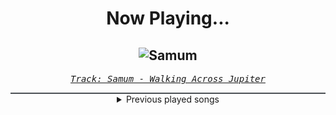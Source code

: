 <div align="center"> 
<h1>Now Playing...</h1>

![Samum](https://i.scdn.co/image/ab67616d00001e021589fe18c2e2ffc1f62ae83a)
--
_<samp><a href="https://open.spotify.com/track/6waPusNbdTu1iBRHCL23aK">Track: Samum - Walking Across Jupiter</a></samp>_

<div style="border: 1px #4B5054 solid"></div>
<details>
  <summary>
    Previous played songs
  </summary>
  <table>
    <thead>
      <tr>
        <th>
          Artist
        </th>
        <th>
          Song
        </th>
        <th>
          Link
        </th>
      </tr>
    </thead>
    <tbody>
      <tr><td>Walking Across Jupiter</td><td>Samum</td><td><a href="https://open.spotify.com/track/6waPusNbdTu1iBRHCL23aK">https://open.spotify.com/track/6waPusNbdTu1iBRHCL23aK</a></td></tr><tr><td>Andromida</td><td>Terrene Hunter</td><td><a href="https://open.spotify.com/track/6Km6XsyXdOsRhu0tj1Jj6x">https://open.spotify.com/track/6Km6XsyXdOsRhu0tj1Jj6x</a></td></tr><tr><td>James Blunt</td><td>Goodbye My Lover</td><td><a href="https://open.spotify.com/track/6gxycjJNMgmAyfzUXBN80P">https://open.spotify.com/track/6gxycjJNMgmAyfzUXBN80P</a></td></tr><tr><td>Halocene</td><td>I Hate Everything About You</td><td><a href="https://open.spotify.com/track/5NKVwsAppNrPN0BsmJX04Q">https://open.spotify.com/track/5NKVwsAppNrPN0BsmJX04Q</a></td></tr><tr><td>Leah Kate</td><td>10 Things I Hate About You</td><td><a href="https://open.spotify.com/track/7I4XALvCb2VEmOCtGUe5uY">https://open.spotify.com/track/7I4XALvCb2VEmOCtGUe5uY</a></td></tr><tr><td>Taio Cruz</td><td>Break Your Heart</td><td><a href="https://open.spotify.com/track/0v9FkAlL1xMsNbboRWiSSL">https://open.spotify.com/track/0v9FkAlL1xMsNbboRWiSSL</a></td></tr><tr><td>Rihanna</td><td>Bitch Better Have My Money</td><td><a href="https://open.spotify.com/track/0NTMtAO2BV4tnGvw9EgBVq">https://open.spotify.com/track/0NTMtAO2BV4tnGvw9EgBVq</a></td></tr><tr><td>Taylor Swift</td><td>Blank Space</td><td><a href="https://open.spotify.com/track/1u8c2t2Cy7UBoG4ArRcF5g">https://open.spotify.com/track/1u8c2t2Cy7UBoG4ArRcF5g</a></td></tr><tr><td>The Police</td><td>Every Breath You Take</td><td><a href="https://open.spotify.com/track/1JSTJqkT5qHq8MDJnJbRE1">https://open.spotify.com/track/1JSTJqkT5qHq8MDJnJbRE1</a></td></tr><tr><td>B1A4</td><td>SOLO DAY</td><td><a href="https://open.spotify.com/track/1XgWjeQVnmClfRroOqTP1H">https://open.spotify.com/track/1XgWjeQVnmClfRroOqTP1H</a></td></tr><tr><td>King Gnu</td><td>SPECIALZ</td><td><a href="https://open.spotify.com/track/0GWNtMohuYUEHVZ40tcnHF">https://open.spotify.com/track/0GWNtMohuYUEHVZ40tcnHF</a></td></tr><tr><td>Memphis May Fire</td><td>Fool</td><td><a href="https://open.spotify.com/track/7LbsjdLbpAhJuAMglZwOVP">https://open.spotify.com/track/7LbsjdLbpAhJuAMglZwOVP</a></td></tr><tr><td>Leah Kate</td><td>Twinkle Twinkle</td><td><a href="https://open.spotify.com/track/1ngmuX9jhz3YqvLI8q5pso">https://open.spotify.com/track/1ngmuX9jhz3YqvLI8q5pso</a></td></tr><tr><td>Set It Off</td><td>Dancing With The Devil</td><td><a href="https://open.spotify.com/track/4t7M6wUfkNh5PXVgayPnZH">https://open.spotify.com/track/4t7M6wUfkNh5PXVgayPnZH</a></td></tr><tr><td>Sam Smith</td><td>Unholy (feat. Kim Petras)</td><td><a href="https://open.spotify.com/track/3nqQXoyQOWXiESFLlDF1hG">https://open.spotify.com/track/3nqQXoyQOWXiESFLlDF1hG</a></td></tr><tr><td>Eralise</td><td>Wrong Decisions</td><td><a href="https://open.spotify.com/track/0z59iIJa2hSVOqEc0t08Cs">https://open.spotify.com/track/0z59iIJa2hSVOqEc0t08Cs</a></td></tr><tr><td>JENNIE</td><td>SOLO</td><td><a href="https://open.spotify.com/track/2wVDWtLKXunswWecARNILj">https://open.spotify.com/track/2wVDWtLKXunswWecARNILj</a></td></tr><tr><td>BTS</td><td>FAKE LOVE</td><td><a href="https://open.spotify.com/track/6m1TWFMeon7ai9XLOzdbiR">https://open.spotify.com/track/6m1TWFMeon7ai9XLOzdbiR</a></td></tr><tr><td>Harper</td><td>I Hope You Choke</td><td><a href="https://open.spotify.com/track/5tzQBDvosYbVemX5GLFkmB">https://open.spotify.com/track/5tzQBDvosYbVemX5GLFkmB</a></td></tr><tr><td>Eden Alene</td><td>Set Me Free</td><td><a href="https://open.spotify.com/track/76TRCnbYfo9GU5DPsZ1uI9">https://open.spotify.com/track/76TRCnbYfo9GU5DPsZ1uI9</a></td></tr>
    </tbody>
  </table>
</details>

</div>
